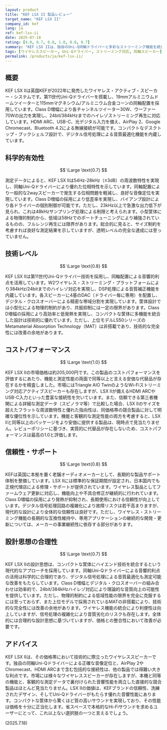 ```yaml
---
layout: product
title: "KEF LSX II 製品レビュー"
target_name: "KEF LSX II"
company_id: kef
lang: ja
ref: kef-lsx-ii
date: 2025-07-18
rating: [4.0, 0.7, 0.8, 1.0, 0.8, 0.7]
summary: "KEF LSX IIは、独自のUni-Q同軸ドライバーと多彩なストリーミング機能を統合した、この価格帯で他に類を見ないコンパクト・ワイヤレス・スピーカーです。優れた音響性能と接続性を両立し、市場で独自の地位を確立しています。"
tags: [ワイヤレススピーカー, Uni-Qドライバー, ストリーミング対応, 同軸スピーカー]
permalink: /products/ja/kef-lsx-ii/
---
```


## 概要

KEF LSX IIは英国KEFが2022年に発売したワイヤレス・アクティブ・スピーカー・システムです。第11世代Uni-Qドライバーを搭載し、19mmアルミニウムドームツイーターと115mmマグネシウム/アルミニウム合金コーンの同軸配置を採用しています。Class D増幅により各チャンネルツイーター30W、ウーファー70Wの出力を実現し、24bit/384kHzまでのハイレゾストリーミング再生に対応しています。HDMI ARC、USB-C、光デジタル入力を備え、AirPlay 2、Google Chromecast、Bluetooth 4.2による無線接続が可能です。コンパクトなデスクトップ・ブックシェルフ設計で、デジタル信号処理による音質最適化機能を内蔵しています。

## 科学的有効性

$$ \Large \text{0.7} $$

測定データによると、KEF LSX IIは54Hz-28kHz（±3dB）の周波数特性を実現し、同軸Uni-Qドライバーにより優れた位相特性を示しています。同軸配置により一般的な2wayスピーカーで発生する位相問題を軽減し、良好な音像定位を実現しています。Class D増幅の採用により低歪率を実現し、バイアンプ設計により各ドライバーの個別制御が可能です。ただし、23kHz以上で急激な出力低下が見られ、これは48kHzサンプリング処理による制限と考えられます。小型筐体による物理的制約から、低域は58Hzでのポートチューニングにより補強されているものの、フルレンジ再生には限界があります。総合的に見ると、サイズ制約を考慮すれば良好な測定結果を示していますが、透明レベルの完全な達成には至っていません。

## 技術レベル

$$ \Large \text{0.8} $$

KEF LSX IIは第11世代Uni-Qドライバー技術を採用し、同軸配置による音響的利点を活用しています。W2ワイヤレス・ストリーミング・プラットフォームにより384kHz/24bitまでのハイレゾ対応を実現し、DSP処理による音質補正機能を内蔵しています。各スピーカーに4基のDAC（ドライバー毎に専用）を配置し、デジタル・クロスオーバーによる精密な帯域分割を実現しています。筐体設計では小型化による物理的制約があり、共振抑制には一定の限界があります。Class D増幅の採用により高効率と低発熱を実現し、コンパクトな筐体に多機能を統合した設計は技術的に優れています。ただし、上位モデルLS50シリーズのMetamaterial Absorption Technology（MAT）は非搭載であり、技術的な完全性には改善の余地があります。

## コストパフォーマンス

$$ \Large \text{1.0} $$

KEF LSX IIの市場価格は約205,000円です。この製品のコストパフォーマンスを評価するにあたり、機能と測定性能の両面で同等以上と言える安価な代替品が存在するかを精査しました。市場にはTriangle AIO TwinのようなWi-Fiストリーミング対応アクティブスピーカーも存在しますが、LSX IIが備えるHDMI ARCやUSB-C入力といった豊富な接続性を欠いています。また、信頼できる第三者機関による詳細な測定データ（スピノラマ等）で比較した場合、LSX IIのサイズを超えたフラットな周波数特性と優れた指向性は、同価格帯の競合製品に対して明確な優位性を示しています。機能と客観的な測定性能の両方を考慮すると、LSX IIと同等以上のパッケージをより安価に提供する製品は、現時点で見当たりません。レビューポリシーに基づき、実質的に代替品が存在しないため、コストパフォーマンスは最高の1.0と評価します。

## 信頼性・サポート

$$ \Large \text{0.8} $$

KEFは英国に本拠を置く老舗オーディオメーカーとして、長期的な製品サポート体制を整備しています。LSX IIには標準的な保証期間が設定され、日本国内でも正規代理店による修理・サポートが提供されています。ワイヤレス製品としてファームウェア更新に対応し、機能向上や不具合修正が継続的に行われています。Class D増幅の採用により発熱が抑制され、長期使用における信頼性が向上しています。デジタル信号処理回路の複雑化により故障リスクは若干高まりますが、現代的な設計により全体的な信頼性は良好です。ただし、ワイヤレス・ストリーミング機能の長期的な互換性維持や、専用アプリケーションの継続的な開発・更新については、メーカーの事業継続性に依存する部分があります。

## 設計思想の合理性

$$ \Large \text{0.7} $$

KEF LSX IIの設計思想は、コンパクトな筐体にハイエンド技術を統合するという現代的なアプローチを採用しています。同軸Uni-Qドライバーによる音響的利点の活用は科学的に合理的であり、デジタル信号処理による音質最適化も測定可能な改善をもたらしています。Class D増幅とデジタル・クロスオーバーの組み合わせは効率的で、24bit/384kHzハイレゾ対応により理論的な音質向上の可能性を提供しています。ただし、物理的制約による低域性能の限界を完全に克服するには至っておらず、また上位モデルで採用されているMATの非搭載により、技術的な完全性には改善の余地があります。ワイヤレス機能の統合により利便性は向上していますが、信号処理の複雑化により音質劣化のリスクも存在します。全体的には合理的な設計思想に基づいていますが、価格との整合性において改善が必要です。

## アドバイス

KEF LSX IIは、その価格帯において技術的に際立ったワイヤレススピーカーです。独自の同軸Uni-Qドライバーによる正確な音像定位と、AirPlay 2やChromecast、HDMI ARCまで含む包括的な接続性は、他の製品では得難い大きな利点です。市場には様々なワイヤレススピーカーが存在しますが、本機と同等の機能と、客観的な測定データで裏付けられた音響性能を両立した直接的な競合製品はほとんど見当たりません。LSX IIの価値は、KEFブランドの信頼性、洗練されたデザイン、そしてUni-Qドライバーがもたらす優れた音響性能にあります。コンパクトな筐体から驚くほど質の高いサウンドを実現しており、その性能は価格を十分に正当化します。省スペースで本格的なHi-Fiサウンドを求めるユーザーにとって、これ以上ない選択肢の一つと言えるでしょう。

(2025.7.18)